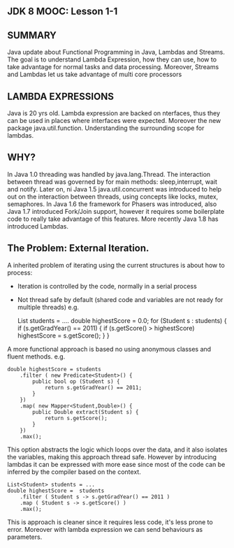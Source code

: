 ## JDK 8 MOOC: Lesson 1-1 ##

## SUMMARY ##
Java update about Functional Programming in Java, Lambdas and Streams.
The goal is to understand Lambda Expression, how they can use, how to take advantage for normal tasks and data processing.
Moreover, Streams and Lambdas let us take advantage of multi core processors

## LAMBDA EXPRESSIONS ##
Java is 20 yrs old. 
Lambda expression are backed on nterfaces, thus they can be used in places where interfaces were expected. 
Moreover the new package java.util.function.
Understanding the surrounding scope for lambdas.

## WHY? ##
In Java 1.0 threading was handled by java.lang.Thread. The interaction between  thread was governed by for main methods: sleep,interrupt, wait and notify.
Later on, ni Java 1.5 java.util.concurrent was introduced to help out on the interaction between threads, using concepts like locks, mutex, semaphores.
In Java 1.6 the framework for Phasers was introduced, also 
Java 1.7 introduced  Fork/Join support, however it requires some boilerplate code to really take advantage of this features.
More recently Java 1.8 has introduced Lambdas.

## The Problem: External Iteration. ##
A inherited problem of iterating using the current structures is about how to process:
- Iteration is controlled by the code, normally in a serial process
- Not thread safe by default (shared code and variables are not ready for multiple threads)
e.g.

    List<Student> students = ....
    double highestScore = 0.0;
    for (Student s : students) {
    	if (s.getGradYear() == 2011) {
    		if (s.getScore() > highestScore)
    			highestScore = s.getScore();
    	}
    }
    
A more functional approach is based no using anonymous classes and fluent methods.
e.g.

    double highestScore = students
    	.filter ( new Predicate<Student>() {
    		public bool op (Student s) {
    			return s.getGradYear() == 2011;
    		}
    	})
    	.map( new Mapper<Student,Double>() {
    		public Double extract(Student s) {
    			return s.getScore();
    		}
    	})
    	.max();
	
This option abstracts the logic which loops over the data, and it also isolates the variables, making this approach thread safe. 
However by introducing lambdas it can be expressed with more ease since most of the code can be inferred by the compiler based on the context.

    List<Student> students = ...
    double highestScore =  students
    	.filter ( Student s -> s.getGradYear() == 2011 )
    	.map ( Student s -> s.getScore() )
    	.max();
	
This is approach is cleaner since it requires less code, it's less prone to error.
Moreover with lambda expression we can send behaviours as parameters. 